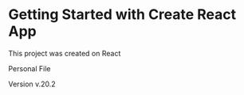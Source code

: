 # Getting Started with Create React App

This project was created on React

Personal File

Version v.20.2
